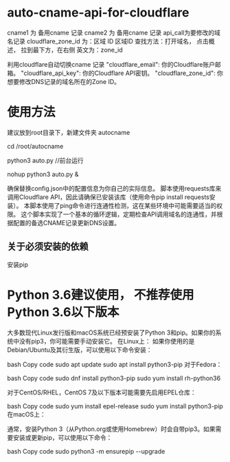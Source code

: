 # auto-cname-api-for-cloudflare
cname1 为 备用cname 记录
cname2 为 备用cname 记录
api_call为要修改的域名记录
cloudflare_zone_id 为：区域 ID
区域ID 查找方法：打开域名， 点击概述， 拉到最下方，在右侧  英文为：zone_id 

利用cloudflare自动切换cname 记录
"cloudflare_email": 你的Cloudflare账户邮箱。
"cloudflare_api_key": 你的Cloudflare API密钥。
"cloudflare_zone_id": 你想要修改DNS记录的域名所在的Zone ID。
# 使用方法
建议放到root目录下，新建文件夹 autocname

cd /root/autocname 


python3 auto.py   //前台运行

nohup python3 auto.py &

确保替换config.json中的配置信息为你自己的实际信息。
脚本使用requests库来调用Cloudflare API，因此请确保已安装该库（使用命令pip install requests安装）。
本脚本使用了ping命令进行连通性检测，这在某些环境中可能需要适当的权限。
这个脚本实现了一个基本的循环逻辑，定期检查API调用域名的连通性，并根据配置的备选CNAME记录更新DNS设置。

## 关于必须安装的依赖
安装pip
# Python 3.6建议使用， 不推荐使用Python 3.6以下版本
大多数现代Linux发行版和macOS系统已经预安装了Python 3和pip。如果你的系统中没有pip3，你可能需要手动安装它。
在Linux上：
如果你使用的是Debian/Ubuntu及其衍生版，可以使用以下命令安装：

bash
Copy code
sudo apt update
sudo apt install python3-pip
对于Fedora：

bash
Copy code
sudo dnf install python3-pip
sudo yum install rh-python36

对于CentOS/RHEL，CentOS 7及以下版本可能需要先启用EPEL仓库：

bash
Copy code
sudo yum install epel-release
sudo yum install python3-pip
在macOS上：

通常，安装Python 3（从Python.org或使用Homebrew）时会自带pip3。如果需要安装或更新pip，可以使用以下命令：

bash
Copy code
sudo python3 -m ensurepip --upgrade

